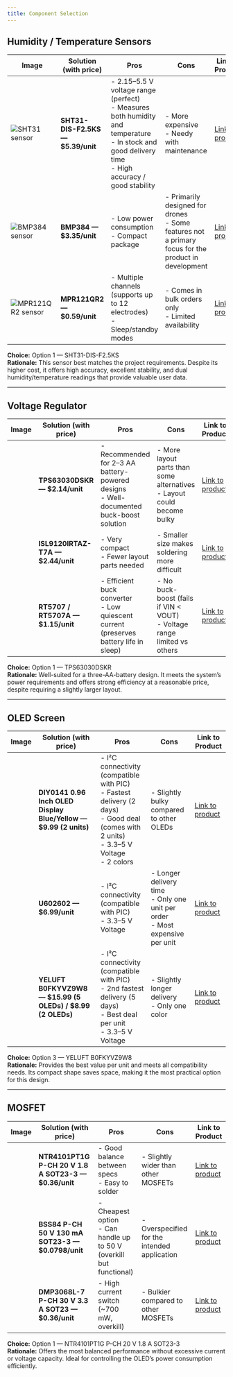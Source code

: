 ```yaml
---
title: Component Selection
---
```

## Humidity / Temperature Sensors

| Image | Solution (with price) | Pros | Cons | Link to Product |
|-------|-----------------------|------|------|-----------------|
|![SHT31 sensor](option1sensor)  | **SHT31-DIS-F2.5KS — $5.39/unit** | - 2.15–5.5 V voltage range (perfect) <br> - Measures both humidity and temperature <br> - In stock and good delivery time <br> - High accuracy / good stability | - More expensive <br> - Needy with maintenance | [Link to product](https://www.digikey.com/en/products/detail/sensirion-ag/SHT31-DIS-F2-5KS/6212134) |
|  ![BMP384 sensor](option2sensor)  | **BMP384 — $3.35/unit** | - Low power consumption <br> - Compact package | - Primarily designed for drones <br> - Some features not a primary focus for the product in development | [Link to product](https://www.digikey.com/en/products/detail/bosch-sensortec/BMP388/8322638) |
| ![MPR121QR2 sensor](option3sensor) | **MPR121QR2 — $0.59/unit** | - Multiple channels (supports up to 12 electrodes) <br> - Sleep/standby modes | - Comes in bulk orders only <br> - Limited availability | [Link to product](https://www.digikey.com/en/products/detail/nxp-usa-inc/MPR121QR2/2186527) |

**Choice:** Option 1 — SHT31-DIS-F2.5KS  
**Rationale:** This sensor best matches the project requirements. Despite its higher cost, it offers high accuracy, excellent stability, and dual humidity/temperature readings that provide valuable user data.

---

## Voltage Regulator

| Image | Solution (with price) | Pros | Cons | Link to Product |
|-------|-----------------------|------|------|-----------------|
|  | **TPS63030DSKR — $2.14/unit** | - Recommended for 2–3 AA battery-powered designs <br> - Well-documented buck-boost solution | - More layout parts than some alternatives <br> - Layout could become bulky | [Link to product](https://www.digikey.com/en/products/detail/texas-instruments/TPS63030DSKR/1972182) |
|  | **ISL9120IRTAZ-T7A — $2.44/unit** | - Very compact <br> - Fewer layout parts needed | - Smaller size makes soldering more difficult | [Link to product](https://www.digikey.com/en/products/detail/renesas-electronics-corporation/ISL9120IRTAZ-T7A/6097375) |
|  | **RT5707 / RT5707A — $1.15/unit** | - Efficient buck converter <br> - Low quiescent current (preserves battery life in sleep) | - No buck-boost (fails if VIN < VOUT) <br> - Voltage range limited vs others | [Link to product](https://www.richtek.com/Products/Switching%20Regulators/DC_DC%20StepDown%20Convertor/RT5707RT5707A) |

**Choice:** Option 1 — TPS63030DSKR  
**Rationale:** Well-suited for a three-AA-battery design. It meets the system’s power requirements and offers strong efficiency at a reasonable price, despite requiring a slightly larger layout.

---

## OLED Screen

| Image | Solution (with price) | Pros | Cons | Link to Product |
|-------|-----------------------|------|------|-----------------|
|  | **DIY0141 0.96 Inch OLED Display Blue/Yellow — $9.99 (2 units)** | - I²C connectivity (compatible with PIC) <br> - Fastest delivery (2 days) <br> - Good deal (comes with 2 units) <br> - 3.3–5 V Voltage <br> - 2 colors | - Slightly bulky compared to other OLEDs | [Link to product](https://www.amazon.com/Wishiot-Display-Self-Luminous-Compatible-Raspberry/dp/B0D1CCHRHW/ref=sr_1_1_sspa?crid=2NXUX32J4XGK1&dib=eyJ2IjoiMSJ9.02CYgV0cwBlIFXJ_E-oMvKJhf2IDVKqSJf6wUIl6pc1o1ktfPX7DvnlfsZjNUn2SM3TIGEcGFmhTq4kUNLDraTgYCGEBEynDMBXt6dM5piYM8smDrvY5aYvt-exm-0m-qqPOjXBFr_jjbXrJScshKV4DRSBKZoRRCueRJhVRY4Z03Elp_l5JhSnIbpnXRVRxcU4VPJV5mB76Vlx_q7Fy-QsKbz1Z1QjNRGPvmDU2vY4.HsEscKoACkI8M1oaUV_CZpSse_JS1nN4t6LCA4yZDyw&dib_tag=se&keywords=0.96%2Binch%2BOLED%2B128%C3%9764%2BSSD1306%2Bmodule&qid=1760750777&sprefix=0.96%2Binch%2Boled%2B128%2B64%2Bssd1306%2Bmodule%2Caps%2C354&sr=8-1-spons&sp_csd=d2lkZ2V0TmFtZT1zcF9hdGY&th=1) |
|  | **U602602 — $6.99/unit** | - I²C connectivity (compatible with PIC) <br> - 3.3–5 V Voltage | - Longer delivery time <br> - Only one unit per order <br> - Most expensive per unit | [Link to product](https://www.amazon.com/UCTRONICS-SSD1306-Self-Luminous-Display-Raspberry/dp/B072Q2X2LL/ref=pd_ci_mcx_di_int_sccai_cn_d_sccl_1_4/132-4994263-9298217?pd_rd_w=kUFXT&content-id=amzn1.sym.751acc83-5c05-42d0-a15e-303622651e1e&pf_rd_p=751acc83-5c05-42d0-a15e-303622651e1e&pf_rd_r=0GZ11NE4PX3CGZW1R9MR&pd_rd_wg=DGBZr&pd_rd_r=de354205-f6ca-4b5c-83d8-39aae13d9228&pd_rd_i=B072Q2X2LL&psc=1) |
|  | **YELUFT B0FKYVZ9W8 — $15.99 (5 OLEDs) / $8.99 (2 OLEDs)** | - I²C connectivity (compatible with PIC) <br> - 2nd fastest delivery (5 days) <br> - Best deal per unit <br> - 3.3–5 V Voltage | - Slightly longer delivery <br> - Only one color | [Link to product](https://www.amazon.com/dp/B0FKYVZ9W8/ref=sspa_dk_detail_0?pd_rd_i=B0FKYVZ9W8&pd_rd_w=jsBYG&content-id=amzn1.sym.30062d3d-2c31-47f3-af26-55177a669bb5&pf_rd_p=30062d3d-2c31-47f3-af26-55177a669bb5&pf_rd_r=V18EFV1PA1P7MM85NRM4&pd_rd_wg=ILOoQ&pd_rd_r=20971833-a070-408a-8b4f-1221b090edf5&sp_csd=d2lkZ2V0TmFtZT1zcF9kZXRhaWxfdGhlbWF0aWM&th=1) |

**Choice:** Option 3 — YELUFT B0FKYVZ9W8  
**Rationale:** Provides the best value per unit and meets all compatibility needs. Its compact shape saves space, making it the most practical option for this design.

---

## MOSFET

| Image | Solution (with price) | Pros | Cons | Link to Product |
|-------|-----------------------|------|------|-----------------|
|  | **NTR4101PT1G P-CH 20 V 1.8 A SOT23-3 — $0.36/unit** | - Good balance between specs <br> - Easy to solder | - Slightly wider than other MOSFETs | [Link to product](https://www.digikey.com/en/products/detail/onsemi/NTR4101PT1G/687096) |
|  | **BSS84 P-CH 50 V 130 mA SOT23-3 — $0.0798/unit** | - Cheapest option <br> - Can handle up to 50 V (overkill but functional) | - Overspecified for the intended application | [Link to product](https://www.digikey.com/en/products/detail/onsemi/BSS84/244213) |
|  | **DMP3068L-7 P-CH 30 V 3.3 A SOT23 — $0.36/unit** | - High current switch (~700 mW, overkill) | - Bulkier compared to other MOSFETs | [Link to product](https://www.digikey.com/en/products/detail/diodes-incorporated/DMP3068L-7/5223214) |

**Choice:** Option 1 — NTR4101PT1G P-CH 20 V 1.8 A SOT23-3  
**Rationale:** Offers the most balanced performance without excessive current or voltage capacity. Ideal for controlling the OLED’s power consumption efficiently.



